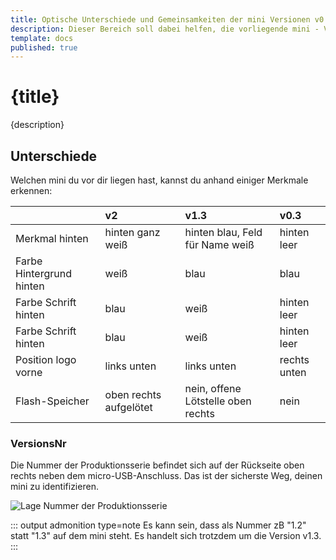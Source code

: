 ```yaml
---
title: Optische Unterschiede und Gemeinsamkeiten der mini Versionen v0.3, v1.3, v2
description: Dieser Bereich soll dabei helfen, die vorliegende mini - Version zu identifizieren.
template: docs
published: true
---
```


# {title}

{description}

## Unterschiede

Welchen mini du vor dir liegen hast, kannst du anhand einiger Merkmale erkennen: 

|           | v2            | v1.3 | v0.3           |
|-----------|:------------------|:------|:------|
|Merkmal hinten  | hinten ganz weiß| hinten blau, Feld für Name weiß|hinten leer|
|Farbe Hintergrund hinten  |weiß        |blau|blau|
|Farbe Schrift hinten   |blau|weiß|hinten leer|
|Farbe Schrift hinten   |blau|weiß|hinten leer|
|Position logo vorne   |links unten|links unten|rechts unten|
|Flash-Speicher  |oben rechts aufgelötet|nein, offene Lötstelle oben rechts|nein|

### VersionsNr
Die Nummer der Produktionsserie befindet sich auf der Rückseite oben rechts neben dem micro-USB-Anschluss. Das ist der sicherste Weg, deinen mini zu identifizieren.

![Lage Nummer der Produktionsserie](./CalliopeNr.png)

::: output admonition type=note
Es kann sein, dass als Nummer zB "1.2" statt "1.3" auf dem mini steht. Es handelt sich trotzdem um die Version v1.3. 
:::